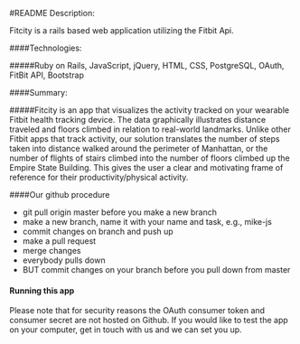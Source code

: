 #README
Description: 

Fitcity is a rails based web application utilizing the Fitbit Api.

####Technologies: 

#####Ruby on Rails, JavaScript, jQuery, HTML, CSS, PostgreSQL, OAuth, FitBit API, Bootstrap

####Summary:

#####Fitcity is an app that visualizes the activity tracked on your wearable Fitbit health tracking device. The data graphically illustrates distance traveled and floors climbed in relation to real-world landmarks. Unlike other Fitbit apps that track activity, our solution translates the number of steps taken into distance walked around the perimeter of Manhattan, or the number of flights of stairs climbed into the number of floors climbed up the Empire State Building. This gives the user a clear and motivating frame of reference for their productivity/physical activity. 

####Our github procedure

* git pull origin master before you make a new branch
* make a new branch, name it with your name and task, e.g., mike-js
* commit changes on branch and push up
* make a pull request
* merge changes
* everybody pulls down
* BUT commit changes on your branch before you pull down from master

#### Running this app
Please note that for security reasons the OAuth consumer token and consumer secret are not hosted on Github. If you would like to test the app on your computer, get in touch with us and we can set you up.
